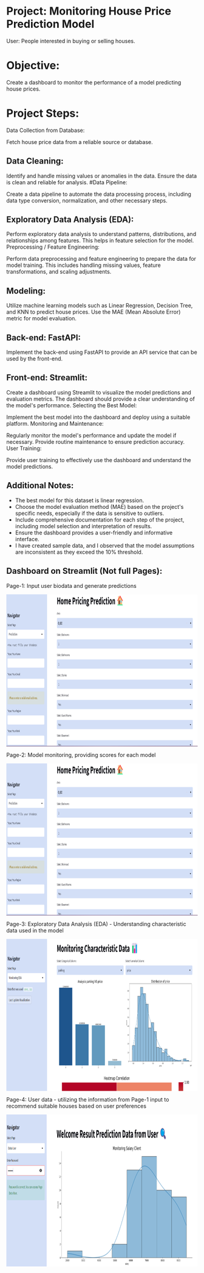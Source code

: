 # Project: Monitoring House Price Prediction Model
User:
People interested in buying or selling houses.

# Objective:
Create a dashboard to monitor the performance of a model predicting house prices.

# Project Steps:
Data Collection from Database:

Fetch house price data from a reliable source or database.
## Data Cleaning:

Identify and handle missing values or anomalies in the data. Ensure the data is clean and reliable for analysis.
#Data Pipeline:

Create a data pipeline to automate the data processing process, including data type conversion, normalization, and other necessary steps.
## Exploratory Data Analysis (EDA):

Perform exploratory data analysis to understand patterns, distributions, and relationships among features. This helps in feature selection for the model.
Preprocessing / Feature Engineering:

Perform data preprocessing and feature engineering to prepare the data for model training. This includes handling missing values, feature transformations, and scaling adjustments.
## Modeling:

Utilize machine learning models such as Linear Regression, Decision Tree, and KNN to predict house prices. Use the MAE (Mean Absolute Error) metric for model evaluation.
## Back-end: FastAPI:

Implement the back-end using FastAPI to provide an API service that can be used by the front-end.
## Front-end: Streamlit:

Create a dashboard using Streamlit to visualize the model predictions and evaluation metrics. The dashboard should provide a clear understanding of the model's performance.
Selecting the Best Model:

Implement the best model into the dashboard and deploy using a suitable platform.
Monitoring and Maintenance:

Regularly monitor the model's performance and update the model if necessary. Provide routine maintenance to ensure prediction accuracy.
User Training:

Provide user training to effectively use the dashboard and understand the model predictions.

## Additional Notes:
- The best model for this dataset is linear regression.
- Choose the model evaluation method (MAE) based on the project's specific needs, especially if the data is sensitive to outliers.
- Include comprehensive documentation for each step of the project, including model selection and interpretation of results.
- Ensure the dashboard provides a user-friendly and informative interface.
- I have created sample data, and I observed that the model assumptions are inconsistent as they exceed the 10% threshold.


## Dashboard on Streamlit (Not full Pages):
Page-1:
Input user biodata and generate predictions

 <p>
<img align="center" src="image/page1.png" width="750" height="400" />
</p>

Page-2:
Model monitoring, providing scores for each model

 <p>
<img align="center" src="image/page2.png" width="750" height="400" />
</p>

Page-3:
Exploratory Data Analysis (EDA) - Understanding characteristic data used in the model
 
 <p>
<img align="center" src="image/page3.png" width="750" height="400" />
</p>

Page-4:
User data - utilizing the information from Page-1 input to recommend suitable houses based on user preferences
 
 <p>
<img align="center" src="image/page4.png" width="750" height="400" />
</p>
